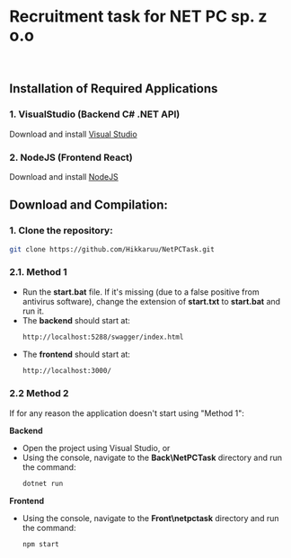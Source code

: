 # Recruitment task for NET PC sp. z o.o
<br>

## Installation of Required Applications

### 1. VisualStudio (Backend C# .NET API)
Download and install [Visual Studio](https://visualstudio.microsoft.com/pl/downloads/)

### 2. NodeJS (Frontend React)
Download and install [NodeJS](https://nodejs.org/en/download/prebuilt-installer)

## Download and Compilation:

### 1. Clone the repository:
```bash
git clone https://github.com/Hikkaruu/NetPCTask.git
```
### 2.1. Method 1
  - Run the <b>start.bat</b> file. If it's missing (due to a false positive from antivirus software), change the extension of <b>start.txt</b> to <b>start.bat</b> and run it.
  - The <b>backend</b> should start at:
    ```bash
    http://localhost:5288/swagger/index.html
    ```
  - The <b>frontend</b> should start at:
    ```bash
    http://localhost:3000/
    ```
### 2.2 Method 2
If for any reason the application doesn't start using "Method 1":

<b>Backend</b>
- Open the project using Visual Studio, or
- Using the console, navigate to the <b>Back\NetPCTask</b> directory and run the command:
  ```bash
  dotnet run
  ```
<b>Frontend</b>
- Using the console, navigate to the <b>Front\netpctask</b> directory and run the command:
  ```bash
  npm start
  ```
